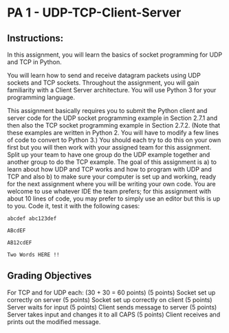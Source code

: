 # PA 1 - UDP-TCP-Client-Server

## Instructions: 

In this assignment, you will learn the basics of socket programming for UDP and TCP in Python. 

You will learn how to send and receive datagram packets using UDP sockets and TCP sockets. Throughout the assignment, you will gain familiarity with a Client Server architecture.  You will use Python 3 for your programming language.

This assignment basically requires you to submit the Python client and server code for the UDP socket programming example in Section 2.7.1 and then also the TCP socket programming example in Section 2.7.2. (Note that these examples are written in Python 2.  You will have to modify a few lines of code to convert to Python 3.)  You should each try to do this on your own first but you will then work with your assigned team for this assignment. Split up your team to have one group do the UDP example together and another group to do the TCP example. The goal of this assignment is a) to learn about how UDP and TCP works and how to program with UDP and TCP and also b) to make sure your computer is set up and working, ready for the next assignment where you will be writing your own code. You are welcome to use whatever IDE the team prefers; for this assignment with about 10 lines of code, you may prefer to simply use an editor but this is up to you. Code it, test it with the following cases:  

```
abcdef abc123def  

ABcdEF  

AB12cdEF  

Two Words HERE !!  
```

## Grading Objectives 
For TCP and for UDP each: (30 + 30 = 60 points)
(5 points) Socket set up correctly on server 
(5 points) Socket set up correctly on client 
(5 points) Server waits for input 
(5 points) Client sends message to server
(5 points) Server takes input and changes it to all CAPS
(5 points) Client receives and prints out the modified message.

